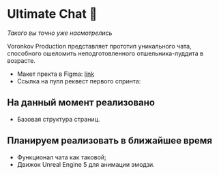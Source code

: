 # Ultimate Chat 🍍

*Такого вы точно уже насмотрелись*

Voronkov Production представляет прототип уникального чата, способного ошеломить неподготовленного отшельника-луддита в возрасте.

* Макет пректа в Figma: [link](https://www.figma.com/file/06T7F3jCKad58dX8vH7MN7/Yandex.Praktikum?node-id=0%3A1 "Ultimate Chat 🍍 — Figma")
* Ссылка на пулл реквест первого спринта:


## На данный момент реализовано

* Базовая структура страниц.


## Планируем реализовать в ближайшее время

* Функционал чата как таковой;
* Движок Unreal Engine 5 для анимации эмодзи.
